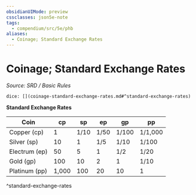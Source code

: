 ```yaml
---
obsidianUIMode: preview
cssclasses: json5e-note
tags:
  - compendium/src/5e/phb
aliases:
  - Coinage; Standard Exchange Rates
---
```

# Coinage; Standard Exchange Rates
*Source: SRD / Basic Rules* 

`dice: [](coinage-standard-exchange-rates.md#^standard-exchange-rates)`

**Standard Exchange Rates**

| Coin | cp | sp | ep | gp | pp |
|------|----|----|----|----|----|
| Copper (cp) | 1 | 1/10 | 1/50 | 1/100 | 1/1,000 |
| Silver (sp) | 10 | 1 | 1/5 | 1/10 | 1/100 |
| Electrum (ep) | 50 | 5 | 1 | 1/2 | 1/20 |
| Gold (gp) | 100 | 10 | 2 | 1 | 1/10 |
| Platinum (pp) | 1,000 | 100 | 20 | 10 | 1 |
^standard-exchange-rates